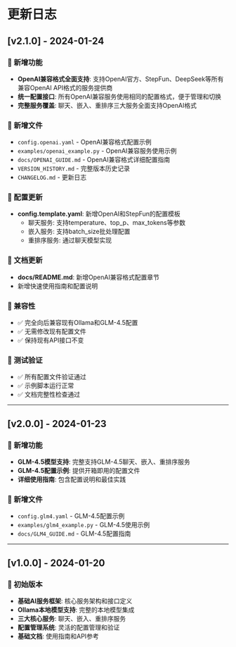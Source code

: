 # 更新日志

## [v2.1.0] - 2024-01-24

### 🎉 新增功能
- **OpenAI兼容格式全面支持**: 支持OpenAI官方、StepFun、DeepSeek等所有兼容OpenAI API格式的服务提供商
- **统一配置接口**: 所有OpenAI兼容服务使用相同的配置格式，便于管理和切换
- **完整服务覆盖**: 聊天、嵌入、重排序三大服务全面支持OpenAI格式

### 📁 新增文件
- `config.openai.yaml` - OpenAI兼容格式配置示例
- `examples/openai_example.py` - OpenAI兼容服务使用示例
- `docs/OPENAI_GUIDE.md` - OpenAI兼容格式详细配置指南
- `VERSION_HISTORY.md` - 完整版本历史记录
- `CHANGELOG.md` - 更新日志

### 🔧 配置更新
- **config.template.yaml**: 新增OpenAI和StepFun的配置模板
  - 聊天服务: 支持temperature、top_p、max_tokens等参数
  - 嵌入服务: 支持batch_size批处理配置
  - 重排序服务: 通过聊天模型实现

### 📖 文档更新
- **docs/README.md**: 新增OpenAI兼容格式配置章节
- 新增快速使用指南和配置说明

### 🔄 兼容性
- ✅ 完全向后兼容现有Ollama和GLM-4.5配置
- ✅ 无需修改现有配置文件
- ✅ 保持现有API接口不变

### 🧪 测试验证
- ✅ 所有配置文件验证通过
- ✅ 示例脚本运行正常
- ✅ 文档完整性检查通过

---

## [v2.0.0] - 2024-01-23

### 🎉 新增功能
- **GLM-4.5模型支持**: 完整支持GLM-4.5聊天、嵌入、重排序服务
- **GLM-4.5配置示例**: 提供开箱即用的配置文件
- **详细使用指南**: 包含配置说明和最佳实践

### 📁 新增文件
- `config.glm4.yaml` - GLM-4.5配置示例
- `examples/glm4_example.py` - GLM-4.5使用示例
- `docs/GLM4_GUIDE.md` - GLM-4.5配置指南

---

## [v1.0.0] - 2024-01-20

### 🎉 初始版本
- **基础AI服务框架**: 核心服务架构和接口定义
- **Ollama本地模型支持**: 完整的本地模型集成
- **三大核心服务**: 聊天、嵌入、重排序服务
- **配置管理系统**: 灵活的配置管理和验证
- **基础文档**: 使用指南和API参考